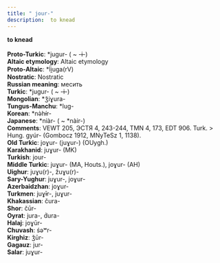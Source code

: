 ```yaml
---
title: " jour-"
description:  to knead
---
```

<strong> to knead</strong><br><br>
<strong>Proto-Turkic</strong>:  *jugur- ( ~ -ɨ-)<br>
<strong>Altaic etymology</strong>:  Altaic etymology<br>
<strong> Proto-Altaic</strong>:  *ĺi̯uga(rV)<br>
<strong>Nostratic</strong>:  Nostratic<br>
<strong>Russian meaning</strong>:  месить<br>
<strong>Turkic</strong>:  *jugur- ( ~ -ɨ-)<br>
<strong>Mongolian</strong>:  *ǯiɣura-<br>
<strong>Tungus-Manchu</strong>:  *lug-<br>
<strong>Korean</strong>:  *nǝ̀hɨ́r-<br>
<strong>Japanese</strong>:  *niàr- ( ~ *nàir-)<br>
<strong>Comments</strong>:  VEWT 205, ЭСТЯ 4, 243-244, TMN 4, 173, EDT 906. Turk. > Hung. gyúr- (Gombocz 1912, MNyTeSz 1, 1138).<br>
<strong>Old Turkic</strong>:  joɣur- (juɣur-) (OUygh.)<br>
<strong>Karakhanid</strong>:  juɣur- (MK)<br>
<strong>Turkish</strong>:  jour-<br>
<strong>Middle Turkic</strong>:  juɣur- (MA, Houts.), joɣur- (AH)<br>
<strong>Uighur</strong>:  juɣu(r)-, žuɣu(r)-<br>
<strong>Sary-Yughur</strong>:  juɣur-, joɣur-<br>
<strong>Azerbaidzhan</strong>:  joɣur-<br>
<strong>Turkmen</strong>:  juɣɨ̄r-, juɣur-<br>
<strong>Khakassian</strong>:  čura-<br>
<strong>Shor</strong>:  čūr-<br>
<strong>Oyrat</strong>:  jura-, d́ura-<br>
<strong>Halaj</strong>:  joɣūr-<br>
<strong>Chuvash</strong>:  śǝʷr-<br>
<strong>Kirghiz</strong>:  ǯūr-<br>
<strong>Gagauz</strong>:  jur-<br>
<strong>Salar</strong>:  juɣur-<br>


